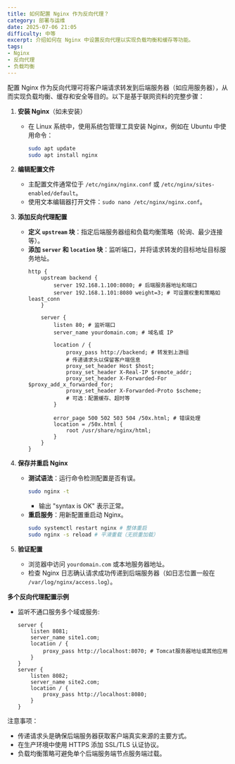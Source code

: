 ```yaml
---
title: 如何配置 Nginx 作为反向代理？
category: 部署与运维
date: 2025-07-06 21:05
difficulty: 中等
excerpt: 介绍如何在 Nginx 中设置反向代理以实现负载均衡和缓存等功能。
tags:
- Nginx
- 反向代理
- 负载均衡
---
```

配置 Nginx 作为反向代理可将客户端请求转发到后端服务器（如应用服务器），从而实现负载均衡、缓存和安全等目的。以下是基于联网资料的完整步骤：

1. **安装 Nginx**（如未安装）
   - 在 Linux 系统中，使用系统包管理工具安装 Nginx，例如在 Ubuntu 中使用命令：
     ```bash
     sudo apt update
     sudo apt install nginx
     ```


2. **编辑配置文件**
   - 主配置文件通常位于 `/etc/nginx/nginx.conf` 或 `/etc/nginx/sites-enabled/default`。
   - 使用文本编辑器打开文件：`sudo nano /etc/nginx/nginx.conf`。

3. **添加反向代理配置**
   - **定义 `upstream` 块**：指定后端服务器组和负载均衡策略（轮询、最少连接等）。
   - **添加 `server` 和 `location` 块**：监听端口，并将请求转发的目标地址目标服务地址。
     ```nginx
     http {
         upstream backend {
             server 192.168.1.100:8080; # 后端服务器地址和端口
             server 192.168.1.101:8080 weight=3; # 可设置权重和策略如 least_conn
         }

         server {
             listen 80; # 监听端口
             server_name yourdomain.com; # 域名或 IP

             location / {
                 proxy_pass http://backend; # 转发到上游组
                 # 传递请求头以保留客户端信息
                 proxy_set_header Host $host;
                 proxy_set_header X-Real-IP $remote_addr;
                 proxy_set_header X-Forwarded-For $proxy_add_x_forwarded_for;
                 proxy_set_header X-Forwarded-Proto $scheme;
                 # 可选：配置缓存、超时等
             }

             error_page 500 502 503 504 /50x.html; # 错误处理
             location = /50x.html {
                 root /usr/share/nginx/html;
             }
         }
     }
     ```
4. **保存并重启 Nginx**
   - **测试语法**：运行命令检测配置是否有误。
     ```bash
     sudo nginx -t
     ```
     - 输出 "syntax is OK" 表示正常。
   - **重启服务**：用新配置重启动 Nginx。
     ```bash
     sudo systemctl restart nginx # 整体重启
     sudo nginx -s reload # 平滑重载（无损重加载）
     ```
5. **验证配置**
   - 浏览器中访问 `yourdomain.com` 或本地服务器地址。
   - 检查 Nginx 日志确认请求成功传递到后端服务器（如日志位置一般在 `/var/log/nginx/access.log`）。

**多个反向代理配置示例**
- 监听不通口服务多个域或服务:
  ```nginx
  server {
      listen 8081;
      server_name site1.com;
      location / {
          proxy_pass http://localhost:8070; # Tomcat服务器地址或其他应用
      }
  }
  server {
      listen 8082;
      server_name site2.com;
      location / {
          proxy_pass http://localhost:8080; 
      }
  }
  ```


注意事项：
- 传递请求头是确保后端服务器获取客户端真实来源的主要方式。
- 在生产环境中使用 HTTPS 添加 SSL/TLS 认证协议。
- 负载均衡策略可避免单个后端服务端节点服务端过载。
